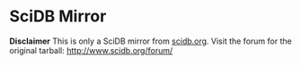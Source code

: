 # SciDB Mirror
**Disclaimer**
This is only a SciDB mirror from [scidb.org](http://www.scidb.org/). Visit the forum for the original tarball: http://www.scidb.org/forum/
